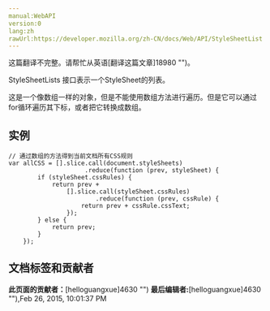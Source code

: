 ```yaml
---
manual:WebAPI
version:0
lang:zh
rawUrl:https://developer.mozilla.org/zh-CN/docs/Web/API/StyleSheetList
---
```




这篇翻译不完整。请帮忙从英语[翻译这篇文章]18980 "")。






StyleSheetLists 接口表示一个StyleSheet的列表。



这是一个像数组一样的对象，但是不能使用数组方法进行遍历。但是它可以通过for循环遍历其下标，或者把它转换成数组。


## 实例<a name="Example"></a>

```
// 通过数组的方法得到当前文档所有CSS规则
var allCSS = [].slice.call(document.styleSheets)
                     .reduce(function (prev, styleSheet) {
        if (styleSheet.cssRules) {
            return prev +
                [].slice.call(styleSheet.cssRules)
                        .reduce(function (prev, cssRule) {
                    return prev + cssRule.cssText;
                });
        } else {
            return prev;
        }
    });
```



## 文档标签和贡献者
**此页面的贡献者：**[helloguangxue]4630 "")
**最后编辑者:**[helloguangxue]4630 ""),<time>Feb 26, 2015, 10:01:37 PM</time>


